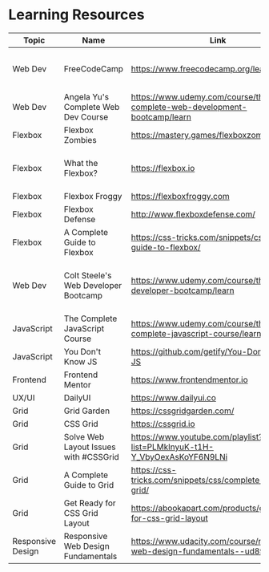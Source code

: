 # Learning Resources 

| Topic | Name | Link | Description | Progress |
| --- | --- | --- | --- | --- |
| Web Dev | FreeCodeCamp | https://www.freecodecamp.org/learn | Challenges & Tutorials |  Responsive Web Design Project | 
| Web Dev | Angela Yu's Complete Web Dev Course | https://www.udemy.com/course/the-complete-web-development-bootcamp/learn | Course | Bootstrap |
| Flexbox | Flexbox Zombies | https://mastery.games/flexboxzombies/ | Tutorial | Completed |
| Flexbox | What the Flexbox? | https://flexbox.io | Course | Quit Due To Outdated Videos | 
| Flexbox | Flexbox Froggy | https://flexboxfroggy.com | Tutorial | Completed |
| Flexbox | Flexbox Defense | http://www.flexboxdefense.com/ | Tutorial | Completed |
| Flexbox | A Complete Guide to Flexbox | https://css-tricks.com/snippets/css/a-guide-to-flexbox/ | Guide | Completed |
| Web Dev | Colt Steele's Web Developer Bootcamp | https://www.udemy.com/course/the-web-developer-bootcamp/learn | Course | On Pause Will Restart After Angela's Course |
| JavaScript | The Complete JavaScript Course | https://www.udemy.com/course/the-complete-javascript-course/learn | Course | Not Started | 
| JavaScript | You Don't Know JS | https://github.com/getify/You-Dont-Know-JS | Books | Not Started |
| Frontend | Frontend Mentor | https://www.frontendmentor.io | Challenges | Not Started |
| UX/UI | DailyUI | https://www.dailyui.co | Challenges | Not Started | 
| Grid | Grid Garden | https://cssgridgarden.com/ | Tutorial | Completed |
| Grid | CSS Grid | https://cssgrid.io | Tutorial | Not Started | 
| Grid | Solve Web Layout Issues with #CSSGrid | https://www.youtube.com/playlist?list=PLMklnyuK-t1H-Y_VbyOexAsKoYF6N9LNi | Videos | Not Started |
| Grid | A Complete Guide to Grid | https://css-tricks.com/snippets/css/complete-guide-grid/ | Guide | Completed |
| Grid | Get Ready for CSS Grid Layout | https://abookapart.com/products/get-ready-for-css-grid-layout | Book | Not Started |
| Responsive Design | Responsive Web Design Fundamentals | https://www.udacity.com/course/responsive-web-design-fundamentals--ud893 | Course | Started |
